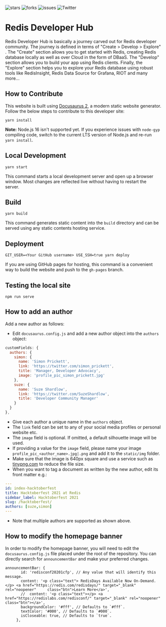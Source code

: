 
![stars](https://img.shields.io/github/stars/redis-developer/redis-developer.github.io)
![forks](https://img.shields.io/github/forks/redis-developer/redis-developer.github.io)
![issues](https://img.shields.io/github/issues/redis-developer/redis-developer.github.io)
![Twitter](https://img.shields.io/twitter/url?url=https%3A%2F%2Fgithub.com%2Fredis-developer%2Fredis-developer.github.io)



# Redis Developer Hub

Redis Developer Hub is basically a journey carved out for Redis developer community. The journey is defined in terms of "Create > Develop > Explore" . The "Create" section allows you to get started with Redis, creating Redis database locally as well as over Cloud in the form of DBaaS. The "Develop" section allows you to build your app using Redis clients. Finally, the "Explore" section helps you to explore your Redis database using robust tools like RedisInsight, Redis Data Source for Grafana, RIOT and many more...



## How to Contribute

This website is built using [Docusaurus 2](https://v2.docusaurus.io/), a modern static website generator. Follow the below steps to contribute to this developer site:


```console
yarn install
```

**Note:** Node.js 16 isn't supported yet.  If you experience issues with `node-gyp` compiling code, switch to the current LTS version of Node.js and re-run `yarn install`.

## Local Development

```console
yarn start
```

This command starts a local development server and open up a browser window. Most changes are reflected live without having to restart the server.

## Build

```console
yarn build
```

This command generates static content into the `build` directory and can be served using any static contents hosting service.

## Deployment

```console
GIT_USER=<Your GitHub username> USE_SSH=true yarn deploy
```

If you are using GitHub pages for hosting, this command is a convenient way to build the website and push to the `gh-pages` branch.


## Testing the local site

```console
npm run serve
```

## How to add an author

Add a new author as follows:

* Edit `docusaurus.config.js` and add a new author object into the `authors` object:

```javascript
customFields: {
  authors: {
    simon: {
      name: 'Simon Prickett',
      link: 'https://twitter.com/simon_prickett',
      title: 'Manager, Developer Advocacy',
      image: 'profile_pic_simon_prickett.jpg'
    },
    suze: {
      name: 'Suze Shardlow',
      link: 'https://twitter.com/SuzeShardlow',
      title: 'Developer Community Manager'
    }
  }
},
```

* Give each author a unique name in the `authors` object.  
* The `link` field can be set to any of your social media profiles or personal website etc.
* The `image` field is optional.  If omitted, a default silhouette image will be used.
* If providing a value for the `image` field, please name your image `profile_pic_<author_name>.jpg|.png` and add it to the `static/img` folder.
* Make sure that the image is 640px square and use a service such as [tinypng.com](https://tinypng.com/) to reduce the file size.
* When you want to tag a document as written by the new author, edit its front matter e.g.:

```yaml
---
id: index-hacktoberfest
title: Hacktoberfest 2021 at Redis
sidebar_label: Hacktoberfest 2021
slug: /hacktoberfest/
authors: [suze,simon]
---
```

* Note that multiple authors are supported as shown above.

## How to modify the homepage banner

In order to modify the homepage banner, you will need to edit the ```docusaurus.config.js``` file placed under the root of the repository.
You can directly search for `announcementBar` and make your preferred changes.


```
announcementBar: {
       id: 'redisconf20201cfp', // Any value that will identify this message.
       content: '<p class="text"> RedisDays Available Now On-Demand. </p> <a href="https://redis.com/redisdays/" target="_blank" rel="noopener"     class="btn">Learn More</a>',
       //  content: '<p class="text"></p> <a href="https://redislabs.com/redisconf/" target="_blank" rel="noopener" class="btn"></a>',
       backgroundColor: '#fff', // Defaults to `#fff`.
       textColor: '#000', // Defaults to `#000`.
       isCloseable: true, // Defaults to `true`.
     },
```


